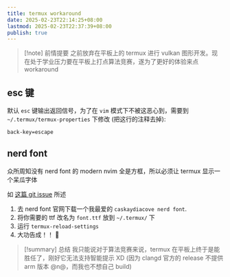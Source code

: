 ```yaml
---
title: termux workaround
date: 2025-02-23T22:14:25+08:00
lastmod: 2025-02-23T22:37:39+08:00
publish: true
---
```


>[!note] 前情提要
>之前放弃在平板上的 termux 进行 vulkan 图形开发。现在处于学业压力要在平板上打点算法竞赛，遂为了更好的体验来点 workaround

## esc 键

默认 `esc` 键输出返回信号，为了在 `vim` 模式下不被这恶心到，需要到 `~/.termux/termux-properties` 下修改 (把这行的注释去掉):

```bash
back-key=escape
```

## nerd font

众所周知没有 nerd font 的 modern nvim 全是方框，所以必须让 termux 显示一个呆瓜字体

如 [这篇 git issue](https://github.com/lsd-rs/lsd/issues/423) 所述

1. 去 nerd font 官网下载一个我最爱的 `caskaydiacove nerd font`.
2. 将你需要的 ttf 改名为 `font.ttf` 放到 `~/.termux/` 下
3. 运行 `termux-reload-settings`
4. 大功告成！！ 🎊

>[!summary] 总结
>我只能说对于算法竞赛来说，termux 在平板上终于是能胜任了，刚好它无法支持智能提示 XD (因为 clangd 官方的 release 不提供 arm 版本 @n@，而我也不想自己 build)
